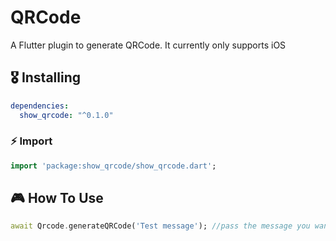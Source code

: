 # QRCode

A Flutter plugin to generate QRCode. 
It currently only supports iOS

## 🎖 Installing

```yaml
dependencies:
  show_qrcode: "^0.1.0"
```

### ⚡️ Import

```dart
import 'package:show_qrcode/show_qrcode.dart';
```

## 🎮 How To Use

```dart
await Qrcode.generateQRCode('Test message'); //pass the message you want in the QRCode
```
